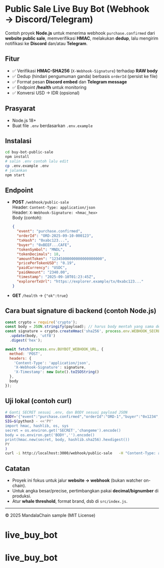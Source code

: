 # Public Sale Live Buy Bot (Webhook → Discord/Telegram)

Contoh proyek **Node.js** untuk menerima webhook `purchase.confirmed` dari **website public sale**, memverifikasi **HMAC**, melakukan **dedup**, lalu mengirim notifikasi ke **Discord** dan/atau **Telegram**.

## Fitur
- ✅ Verifikasi **HMAC-SHA256** (`X-Webhook-Signature`) terhadap **RAW body**
- ✅ Dedup (hindari pengumuman ganda) berbasis `orderId` (persist ke file)
- ✅ Format pesan **Discord embed** dan **Telegram message**
- ✅ Endpoint **/health** untuk monitoring
- ✅ Konversi USD → IDR (opsional)

## Prasyarat
- Node.js 18+
- Buat file `.env` berdasarkan `.env.example`

## Instalasi
```bash
cd buy-bot-public-sale
npm install
# salin .env contoh lalu edit
cp .env.example .env
# jalankan
npm start
```

## Endpoint
- **POST** `/webhook/public-sale`  
  Header: `Content-Type: application/json`  
  Header: `X-Webhook-Signature: <hmac_hex>`  
  Body (contoh):
  ```json
  {
    "event": "purchase.confirmed",
    "orderId": "ORD-2025-09-10-000123",
    "txHash": "0xabc123...",
    "buyer": "0xBEEF...CAFE",
    "tokenSymbol": "MNDL",
    "tokenDecimals": 18,
    "amountToken": "12345000000000000000000",
    "pricePerTokenUSD": "0.19",
    "paidCurrency": "USDC",
    "paidAmount": "2340.00",
    "timestamp": "2025-09-10T01:23:45Z",
    "explorerTxUrl": "https://explorer.example/tx/0xabc123..."
  }
  ```

- **GET** `/health` → `{"ok":true}`

## Cara buat signature di backend (contoh Node.js)
```js
const crypto = require('crypto');
const body = JSON.stringify(payload); // harus body mentah yang sama dengan yang dikirim
const signature = crypto.createHmac('sha256', process.env.WEBHOOK_SECRET)
  .update(body, 'utf8')
  .digest('hex');

await fetch(process.env.BUYBOT_WEBHOOK_URL, {
  method: 'POST',
  headers: {
    'Content-Type': 'application/json',
    'X-Webhook-Signature': signature,
    'X-Timestamp': new Date().toISOString()
  },
  body
});
```

## Uji lokal (contoh curl)
```bash
# Ganti SECRET sesuai .env, dan BODY sesuai payload JSON
BODY='{"event":"purchase.confirmed","orderId":"ORD-1","buyer":"0x1234","tokenSymbol":"MNDL","tokenDecimals":18,"amountToken":"1000000000000000000","pricePerTokenUSD":"0.2","timestamp":"2025-09-10T01:02:03Z","explorerTxUrl":"https://explorer/tx/0xabc"}'
SIG=$(python3 - <<'PY'
import hmac, hashlib, os, sys
secret = os.environ.get('SECRET','changeme').encode()
body = os.environ.get('BODY','').encode()
print(hmac.new(secret, body, hashlib.sha256).hexdigest())
PY
)
curl -i http://localhost:3000/webhook/public-sale   -H "Content-Type: application/json"   -H "X-Webhook-Signature: $SIG"   --data "$BODY"
```

## Catatan
- Proyek ini fokus untuk jalur **website → webhook** (bukan watcher on-chain).
- Untuk angka besar/precise, pertimbangkan pakai **decimal/bignumber** di produksi.
- Atur **whale threshold**, format brand, dsb di `src/index.js`.

---

© 2025 MandalaChain sample (MIT License)
# live_buy_bot
# live_buy_bot
